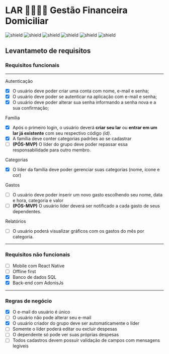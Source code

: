 # LAR 👨‍👩‍👧‍👦 Gestão Financeira Domiciliar
![shield](https://img.shields.io/appveyor/build/mateus4k/lar-backend)
![shield](https://img.shields.io/nycrc/mateus4k/lar-backend)
![shield](https://img.shields.io/github/languages/top/mateus4k/lar-backend)
![shield](https://img.shields.io/github/languages/code-size/mateus4k/lar-backend)
![shield](https://img.shields.io/badge/AdonisJs-v4.1-blueviolet)
![shield](https://img.shields.io/github/package-json/dependency-version/mateus4k/lar-backend/@adonisjs/lucid)


## Levantameto de requisitos

### Requisitos funcionais

---
Autenticação
- [x] O usuário deve poder criar uma conta com nome, e-mail e senha;
- [x] O usuário deve poder se autenticar na aplicação com e-mail e senha;
- [x] O usuário deve poder alterar sua senha informando a senha nova e a sua confirmação;

Família
- [x] Após o primeiro login, o usuário deverá **criar seu lar** ou **entrar em um lar já existente** com seu respectivo código *(id)*.
- [x] A família deve conter categorias padrões ao se cadastrar
- [ ] **(PÓS-MVP)** O líder do grupo deve poder repassar essa responsabilidade para outro membro.

Categorias
- [x] O líder da família deve poder gerenciar suas categorias (nome, ícone e cor)

Gastos
- [ ] O usuário deve poder inserir um novo gasto escolhendo seu nome, data e hora, categoria e valor
- [ ] **(PÓS-MVP)** O usuário líder deverá ser notificado a cada gasto de seus dependentes.

Relatórios
- [ ] O usuário poderá visualizar gráficos com os gastos do mês por categoria.

---

### Requisitos não funcionais

- [ ] Mobile com React Native
- [ ] Offline first
- [x] Banco de dados SQL
- [x] Back-end com AdonisJs

---

### Regras de negócio

- [x] O e-mail do usuário é único
- [ ] O usuário não pode alterar seu e-mail
- [x] O usuário criador do grupo deve ser automaticamente o líder
- [ ] Somente o líder poderá editar ou excluir despesas
- [ ] O dependente só pode ver suas próprias despesas
- [ ] Todos cadastros devem possuir validação de campos com mensagens legíveis
